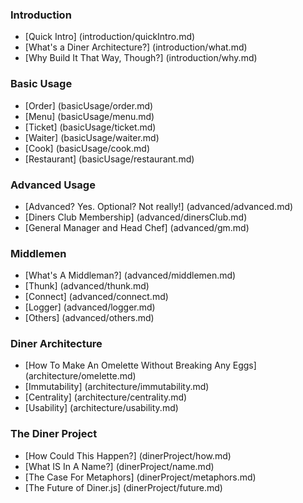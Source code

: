 ### Introduction
  * [Quick Intro] (introduction/quickIntro.md)
  * [What's a Diner Architecture?] (introduction/what.md)
  * [Why Build It That Way, Though?] (introduction/why.md)
### Basic Usage
  * [Order] (basicUsage/order.md)
  * [Menu] (basicUsage/menu.md)
  * [Ticket] (basicUsage/ticket.md)
  * [Waiter] (basicUsage/waiter.md)
  * [Cook] (basicUsage/cook.md)
  * [Restaurant] (basicUsage/restaurant.md)
### Advanced Usage
  * [Advanced? Yes. Optional? Not really!] (advanced/advanced.md)
  * [Diners Club Membership] (advanced/dinersClub.md)
  * [General Manager and Head Chef] (advanced/gm.md)
### Middlemen
  * [What's A Middleman?] (advanced/middlemen.md)
  * [Thunk] (advanced/thunk.md)
  * [Connect] (advanced/connect.md)
  * [Logger] (advanced/logger.md)
  * [Others] (advanced/others.md)
### Diner Architecture
  * [How To Make An Omelette Without Breaking Any Eggs] (architecture/omelette.md)
  * [Immutability] (architecture/immutability.md)
  * [Centrality] (architecture/centrality.md)
  * [Usability] (architecture/usability.md)
### The Diner Project
  * [How Could This Happen?] (dinerProject/how.md)
  * [What IS In A Name?] (dinerProject/name.md)
  * [The Case For Metaphors] (dinerProject/metaphors.md)
  * [The Future of Diner.js] (dinerProject/future.md)